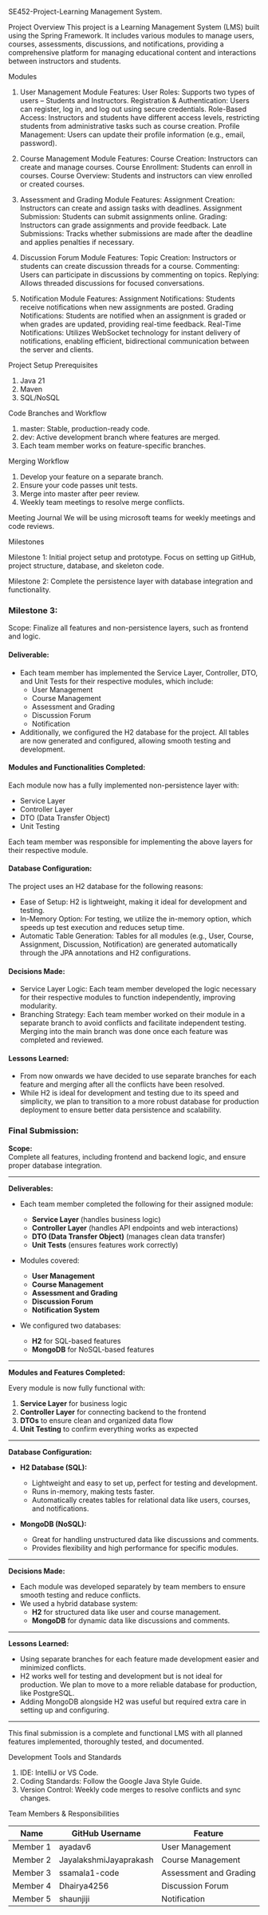SE452-Project-Learning Management System.

Project Overview
This project is a Learning Management System (LMS) built using the Spring Framework. It includes various modules to manage users, courses, assessments, discussions, and notifications, providing a comprehensive platform for managing educational content and interactions between instructors and students.

Modules

1. User Management Module
   Features:
   User Roles: Supports two types of users – Students and Instructors.
   Registration & Authentication: Users can register, log in, and log out using secure credentials.
   Role-Based Access: Instructors and students have different access levels, restricting students from administrative tasks such as course creation.
   Profile Management: Users can update their profile information (e.g., email, password).

2. Course Management Module
   Features:
   Course Creation: Instructors can create and manage courses.
   Course Enrollment: Students can enroll in courses.
   Course Overview: Students and instructors can view enrolled or created courses.

3. Assessment and Grading Module
   Features:
   Assignment Creation: Instructors can create and assign tasks with deadlines.
   Assignment Submission: Students can submit assignments online.
   Grading: Instructors can grade assignments and provide feedback.
   Late Submissions: Tracks whether submissions are made after the deadline and applies penalties if necessary.

4. Discussion Forum Module
   Features:
   Topic Creation: Instructors or students can create discussion threads for a course.
   Commenting: Users can participate in discussions by commenting on topics.
   Replying: Allows threaded discussions for focused conversations.

5. Notification Module
   Features:
   Assignment Notifications: Students receive notifications when new assignments are posted.
   Grading Notifications: Students are notified when an assignment is graded or when grades are updated, providing real-time feedback.
   Real-Time Notifications: Utilizes WebSocket technology for instant delivery of notifications, enabling efficient, bidirectional communication between the server and clients.

Project Setup Prerequisites

1. Java 21
2. Maven
3. SQL/NoSQL

Code Branches and Workflow

1. master: Stable, production-ready code.
2. dev: Active development branch where features are merged.
3. Each team member works on feature-specific branches.

Merging Workflow

1. Develop your feature on a separate branch.
2. Ensure your code passes unit tests.
3. Merge into master after peer review.
4. Weekly team meetings to resolve merge conflicts.

Meeting Journal
We will be using microsoft teams for weekly meetings and code reviews.

Milestones

Milestone 1: Initial project setup and prototype. Focus on setting up GitHub, project structure, database, and skeleton code.

Milestone 2: Complete the persistence layer with database integration and functionality.

### Milestone 3:

Scope: Finalize all features and non-persistence layers, such as frontend and logic.

#### Deliverable:

- Each team member has implemented the Service Layer, Controller, DTO, and Unit Tests for their respective modules, which include:
  - User Management
  - Course Management
  - Assessment and Grading
  - Discussion Forum
  - Notification
- Additionally, we configured the H2 database for the project. All tables are now generated and configured, allowing smooth testing and development.

#### Modules and Functionalities Completed:

Each module now has a fully implemented non-persistence layer with:

- Service Layer
- Controller Layer
- DTO (Data Transfer Object)
- Unit Testing

Each team member was responsible for implementing the above layers for their respective module.

#### Database Configuration:

The project uses an H2 database for the following reasons:

- Ease of Setup: H2 is lightweight, making it ideal for development and testing.
- In-Memory Option: For testing, we utilize the in-memory option, which speeds up test execution and reduces setup time.
- Automatic Table Generation: Tables for all modules (e.g., User, Course, Assignment, Discussion, Notification) are generated automatically through the JPA annotations and H2 configurations.

#### Decisions Made:

- Service Layer Logic: Each team member developed the logic necessary for their respective modules to function independently, improving modularity.
- Branching Strategy: Each team member worked on their module in a separate branch to avoid conflicts and facilitate independent testing. Merging into the main branch was done once each feature was completed and reviewed.

#### Lessons Learned:

- From now onwards we have decided to use separate branches for each feature and merging after all the conflicts have been resolved.
- While H2 is ideal for development and testing due to its speed and simplicity, we plan to transition to a more robust database for production deployment to ensure better data persistence and scalability.

### Final Submission: 

**Scope:**  
Complete all features, including frontend and backend logic, and ensure proper database integration.

---

**Deliverables:**

- Each team member completed the following for their assigned module:
   - **Service Layer** (handles business logic)
   - **Controller Layer** (handles API endpoints and web interactions)
   - **DTO (Data Transfer Object)** (manages clean data transfer)
   - **Unit Tests** (ensures features work correctly)

- Modules covered:
   - **User Management**
   - **Course Management**
   - **Assessment and Grading**
   - **Discussion Forum**
   - **Notification System**

- We configured two databases:
   - **H2** for SQL-based features
   - **MongoDB** for NoSQL-based features

---

**Modules and Features Completed:**

Every module is now fully functional with:
1. **Service Layer** for business logic
2. **Controller Layer** for connecting backend to the frontend
3. **DTOs** to ensure clean and organized data flow
4. **Unit Testing** to confirm everything works as expected

---

**Database Configuration:**

- **H2 Database (SQL):**
   - Lightweight and easy to set up, perfect for testing and development.
   - Runs in-memory, making tests faster.
   - Automatically creates tables for relational data like users, courses, and notifications.

- **MongoDB (NoSQL):**
   - Great for handling unstructured data like discussions and comments.
   - Provides flexibility and high performance for specific modules.

---

**Decisions Made:**

- Each module was developed separately by team members to ensure smooth testing and reduce conflicts.
- We used a hybrid database system:
   - **H2** for structured data like user and course management.
   - **MongoDB** for dynamic data like discussions and comments.

---

**Lessons Learned:**

- Using separate branches for each feature made development easier and minimized conflicts.
- H2 works well for testing and development but is not ideal for production. We plan to move to a more reliable database for production, like PostgreSQL.
- Adding MongoDB alongside H2 was useful but required extra care in setting up and configuring.

---

This final submission is a complete and functional LMS with all planned features implemented, thoroughly tested, and documented.

Development Tools and Standards

1. IDE: IntelliJ or VS Code.
2. Coding Standards: Follow the Google Java Style Guide.
3. Version Control: Weekly code merges to resolve conflicts and sync changes.

Team Members & Responsibilities

| Name     | GitHub Username        | Feature                |
| -------- | ---------------------- | ---------------------- |
| Member 1 | ayadav6                | User Management        |
| Member 2 | JayalakshmiJayaprakash | Course Management      |
| Member 3 | ssamala1-code          | Assessment and Grading |
| Member 4 | Dhairya4256            | Discussion Forum       |
| Member 5 | shaunjiji              | Notification           |
